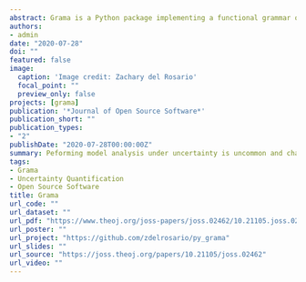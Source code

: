 ```yaml
---
abstract: Grama is a Python package implementing a functional grammar of model analysis emphasizing the quantification of uncertainties. In Grama a model contains both a function mapping inputs to outputs as well as a distribution characterizing uncertainties on those inputs. This conceptual object unifies the engineer/scientist’s definition of a model with that of a statistician. Grama provides an implementation of this model concept, as well as verbs to carry out model-building and model-analysis.
authors:
- admin
date: "2020-07-28"
doi: ""
featured: false
image:
  caption: 'Image credit: Zachary del Rosario'
  focal_point: ""
  preview_only: false
projects: [grama]
publication: '*Journal of Open Source Software*'
publication_short: ""
publication_types:
- "2"
publishDate: "2020-07-28T00:00:00Z"
summary: Peforming model analysis under uncertainty is uncommon and challenging. I developed Grama to make uncertainty quantification easier to teach and to communicate.
tags:
- Grama
- Uncertainty Quantification
- Open Source Software
title: Grama
url_code: ""
url_dataset: ""
url_pdf: "https://www.theoj.org/joss-papers/joss.02462/10.21105.joss.02462.pdf"
url_poster: ""
url_project: "https://github.com/zdelrosario/py_grama"
url_slides: ""
url_source: "https://joss.theoj.org/papers/10.21105/joss.02462"
url_video: ""
---
```


